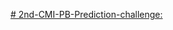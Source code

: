 [# 2nd-CMI-PB-Prediction-challenge:](https://www.cmi-pb.org/blog/prediction-challenge-overview/#Prediction%20challenge%20tasks)
